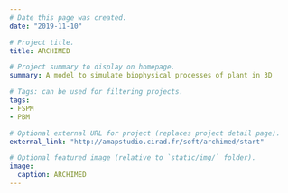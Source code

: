 ```yaml
---
# Date this page was created.
date: "2019-11-10"

# Project title.
title: ARCHIMED

# Project summary to display on homepage.
summary: A model to simulate biophysical processes of plant in 3D

# Tags: can be used for filtering projects.
tags:
- FSPM
- PBM

# Optional external URL for project (replaces project detail page).
external_link: "http://amapstudio.cirad.fr/soft/archimed/start"

# Optional featured image (relative to `static/img/` folder).
image:
  caption: ARCHIMED
---
```

